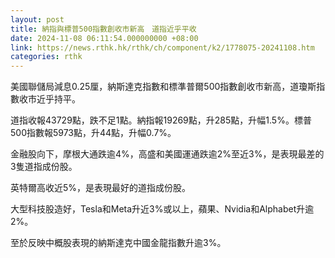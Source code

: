 ```yaml
---
layout: post
title: 納指與標普500指數創收市新高　道指近乎平收
date: 2024-11-08 06:11:54.000000000 +08:00
link: https://news.rthk.hk/rthk/ch/component/k2/1778075-20241108.htm
categories: rthk
---
```


美國聯儲局減息0.25厘，納斯達克指數和標準普爾500指數創收市新高，道瓊斯指數收市近乎持平。

道指收報43729點，跌不足1點。納指報19269點，升285點，升幅1.5%。標普500指數報5973點，升44點，升幅0.7%。

金融股向下，摩根大通跌逾4%，高盛和美國運通跌逾2%至近3%，是表現最差的3隻道指成份股。

英特爾高收近5%，是表現最好的道指成份股。

大型科技股造好，Tesla和Meta升近3%或以上，蘋果、Nvidia和Alphabet升逾2%。

至於反映中概股表現的納斯達克中國金龍指數升逾3%。
